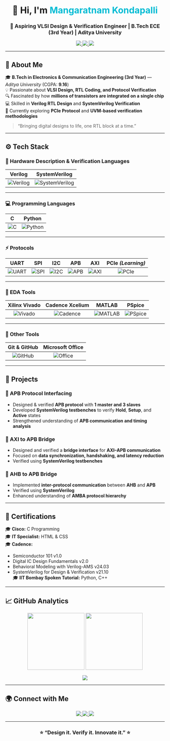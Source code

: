 <!-- =========================== -->
<!--   MANGARATNAM KONDAPALLI    -->
<!-- =========================== -->

<h1 align="center">👋 Hi, I'm <span style="color:#00bcd4;">Mangaratnam Kondapalli</span></h1>

<h3 align="center">🚀 Aspiring VLSI Design & Verification Engineer | B.Tech ECE (3rd Year) | Aditya University</h3>

<p align="center">
  <a href="https://mail.google.com/mail/?view=cm&fs=1&to=mangaratnamkondapalli@gmail.com" target="_blank">
    <img src="https://img.shields.io/badge/Gmail-D14836?style=for-the-badge&logo=gmail&logoColor=white" />
  </a>
  <a href="https://www.linkedin.com/in/mangaratnam-kondapalli-a2aa55353/" target="_blank">
    <img src="https://img.shields.io/badge/LinkedIn-0077B5?style=for-the-badge&logo=linkedin&logoColor=white" />
  </a>
  <a href="https://github.com/Mounika2327" target="_blank">
    <img src="https://img.shields.io/badge/GitHub-171515?style=for-the-badge&logo=github&logoColor=white" />
  </a>
</p>

---

## 🧠 About Me  

🎓 **B.Tech in Electronics & Communication Engineering (3rd Year)** — *Aditya University* (CGPA: **9.16**)  
💡 Passionate about **VLSI Design, RTL Coding, and Protocol Verification**  
🔍 Fascinated by how **millions of transistors are integrated on a single chip**  
💻 Skilled in **Verilog RTL Design** and **SystemVerilog Verification**  
🚀 Currently exploring **PCIe Protocol** and **UVM-based verification methodologies**

> “Bringing digital designs to life, one RTL block at a time.”

---

## ⚙️ Tech Stack  

<div>

### 🧩 Hardware Description & Verification Languages  
| Verilog | SystemVerilog |
|:--------:|:--------------:|
| ![Verilog](https://img.shields.io/badge/Verilog-FF6F00?style=for-the-badge) | ![SystemVerilog](https://img.shields.io/badge/SystemVerilog-FFC107?style=for-the-badge) |

---

### 💻 Programming Languages  
| C | Python |
|:--:|:--:|
| ![C](https://img.shields.io/badge/C-00599C?style=for-the-badge&logo=c&logoColor=white) | ![Python](https://img.shields.io/badge/Python-3776AB?style=for-the-badge&logo=python&logoColor=white) |

---

### ⚡ Protocols  
| UART | SPI | I2C | APB | AXI | PCIe *(Learning)* |
|:----:|:----:|:----:|:----:|:----:|:----:|
| ![UART](https://img.shields.io/badge/UART-FF5722?style=for-the-badge) | ![SPI](https://img.shields.io/badge/SPI-03A9F4?style=for-the-badge) | ![I2C](https://img.shields.io/badge/I2C-4CAF50?style=for-the-badge) | ![APB](https://img.shields.io/badge/APB-9C27B0?style=for-the-badge) | ![AXI](https://img.shields.io/badge/AXI-8BC34A?style=for-the-badge) | ![PCIe](https://img.shields.io/badge/PCIe-607D8B?style=for-the-badge) |

---

### 🧰 EDA Tools  
| Xilinx Vivado | Cadence Xcelium | MATLAB | PSpice |
|:--------------:|:----------------:|:--------:|:--------:|
| ![Vivado](https://img.shields.io/badge/Vivado-00A1E4?style=for-the-badge) | ![Cadence](https://img.shields.io/badge/Cadence-CC0000?style=for-the-badge) | ![MATLAB](https://img.shields.io/badge/MATLAB-0076A8?style=for-the-badge) | ![PSpice](https://img.shields.io/badge/PSpice-FF4B00?style=for-the-badge) |

---

### 🔧 Other Tools  
| Git & GitHub | Microsoft Office |
|:-------------:|:----------------:|
| ![GitHub](https://img.shields.io/badge/GitHub-181717?style=for-the-badge&logo=github) | ![Office](https://img.shields.io/badge/Microsoft_Office-D83B01?style=for-the-badge&logo=microsoft-office&logoColor=white) |

</div>

---

## 📂 Projects  

### 🔹 APB Protocol Interfacing  
- Designed & verified **APB protocol** with **1 master and 3 slaves**  
- Developed **SystemVerilog testbenches** to verify **Hold**, **Setup**, and **Active** states  
- Strengthened understanding of **APB communication and timing analysis**

### 🔹 AXI to APB Bridge  
- Designed and verified a **bridge interface** for **AXI–APB communication**  
- Focused on **data synchronization, handshaking, and latency reduction**  
- Verified using **SystemVerilog testbenches**  

### 🔹 AHB to APB Bridge  
- Implemented **inter-protocol communication** between **AHB** and **APB**  
- Verified using **SystemVerilog**  
- Enhanced understanding of **AMBA protocol hierarchy**

---

## 🏅 Certifications  

🎓 **Cisco:** C Programming  
🎓 **IT Specialist:** HTML & CSS  
🎓 **Cadence:**  
- Semiconductor 101 v1.0  
- Digital IC Design Fundamentals v2.0  
- Behavioral Modeling with Verilog-AMS v24.03  
- SystemVerilog for Design & Verification v21.10  
🎓 **IIT Bombay Spoken Tutorial:** Python, C++  

---

## 📈 GitHub Analytics  

<p align="center">
  <img height="180em" src="https://github-readme-stats.vercel.app/api?username=Mounika2327&show_icons=true&theme=radical&hide_border=true&count_private=true" />
  <img height="180em" src="https://github-readme-streak-stats.herokuapp.com/?user=Mounika2327&theme=radical&hide_border=true" />
</p>

<p align="center">
  <img src="https://github-readme-stats.vercel.app/api/top-langs/?username=Mounika2327&layout=compact&theme=radical&hide_border=true" />
</p>

---

## 🌍 Connect with Me  

<p align="center">
  <a href="mailto:mangaratnamkondapalli@gmail.com">
    <img src="https://img.shields.io/badge/Gmail-D14836?style=for-the-badge&logo=gmail&logoColor=white" />
  </a>
  <a href="https://www.linkedin.com/in/mangaratnam-kondapalli-a2aa55353/">
    <img src="https://img.shields.io/badge/LinkedIn-0077B5?style=for-the-badge&logo=linkedin&logoColor=white" />
  </a>
  <a href="https://github.com/Mounika2327">
    <img src="https://img.shields.io/badge/GitHub-171515?style=for-the-badge&logo=github&logoColor=white" />
  </a>
</p>

---

<h3 align="center">⭐ “Design it. Verify it. Innovate it.” ⭐</h3>
